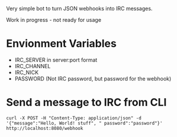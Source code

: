 Very simple bot to turn JSON webhooks into IRC messages.

Work in progress - not ready for usage

# Envionment Variables
- IRC_SERVER in server:port format
- IRC_CHANNEL 
- IRC_NICK
- PASSWORD (Not IRC password, but password for the webhook)

# Send a message to IRC from CLI
`curl -X POST -H "Content-Type: application/json" -d '{"message":"Hello, World! stuff", "
password":"password"}' http://localhost:8080/webhook`
